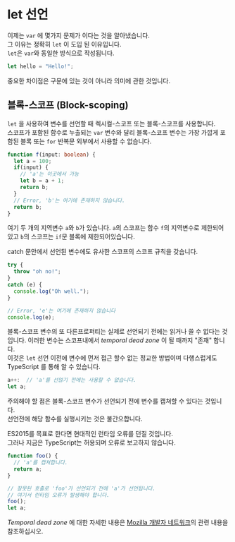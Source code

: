 # let 선언

이제는 `var` 에 몇가지 문제가 이다는 것을 알아냈습니다.<br/>
그 이유는 정확히 `let` 이 도입 된 이유입니다.<br/>
`let`은 `var`와 동일한 방식으로 작성됩니다.

```ts
let hello = "Hello!";
```

중요한 차이점은 구문에 있는 것이 아니라 의미에 관한 것입니다.

## 블록-스코프 (Block-scoping)

`let` 을 사용하여 변수를 선언할 때 렉시컬-스코프 또는 블록-스코프를 사용합니다.<br/>
스코프가 포함된 함수로 누출되는 `var` 변수와 달리 블록-스코프 변수는 가장 가깝게 포함된 블록 또는 `for` 반복문 외부에서 사용할 수 없습니다.

```ts
function f(input: boolean) {
  let a = 100;
  if(input) {
    // 'a'는 이곳에서 가능
    let b = a + 1;
    return b;
  }
  // Error, 'b'는 여기에 존재하지 않습니다.
  return b;
}
```

여기 두 개의 지역변수 `a`와 `b`가 있습니다.
`a`의 스코프는 함수 `f`의 지역변수로 제한되어있고 `b`의 스코프는 `if`문 블록에 제한되어있습니다.

catch 문안에서 선언된 변수에도 유사한 스코프의 스코프 규칙을 갖습니다.

```ts
try {
  throw "oh no!";
}
catch (e) {
  console.log("Oh well.");
}

// Error, 'e'는 여기에 존재하지 않습니다
console.log(e);
```

블록-스코프 변수의 또 다른프로퍼티는 실제로 선언되기 전에는 읽거나 쓸 수 없다는 것입니다. 이러한 변수는 스코프내에서 *temporal dead zone* 이 될 때까지 "존재" 합니다.<br/>
이것은 `let` 선언 이전에 변수에 먼저 접근 할수 없는 정교한 방법이며 다행스럽게도 TypeScript 를 통해 알 수 있습니다.

```ts
a++:  // 'a'를 선얺기 전에는 사용할 수 없습니다.
let a;
```

주의해야 할 점은 블록-스코프 변수가 선언되기 전에 변수를 캡쳐할 수 있다는 것입니다.<br/>
선언전에 해당 함수를 실행시키는 것은 불간으합니다.

ES2015를 목표로 한다면 현대적인 런타임 오류를 던질 것입니다.<br/>
그러나 지금은 TypeScript는 허용되며 오류로 보고하지 않습니다.

```ts
function foo() {
  // 'a'를 캡쳐합니다.
  return a;
}

// 잘못된 호출로 'foo'가 선언되기 전에 'a'가 선언됩니다.
// 여기서 런타임 오류가 발생해야 합니다.
foo();
let a;
```

*Temporal dead zone* 에 대한 자세한 내용은 [Mozilla 개발자 네트워크](https://developer.mozilla.org/en-US/docs/Web/JavaScript/Reference/Statements/let#Temporal_dead_zone_and_%EC%98%A4%EB%A5%98s_with_let)의 관련 내용을 참조하십시오.
